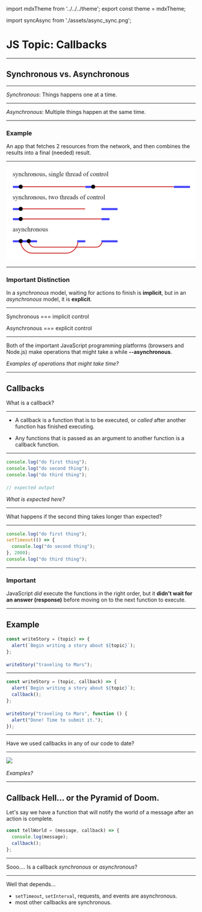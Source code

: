 import mdxTheme from '../../../theme';
export const theme = mdxTheme;

import syncAsync from './assets/async_sync.png';

# JS Topic: Callbacks

---

## Synchronous vs. Asynchronous

---

_Synchronous_: Things happens one at a time.

---

_Asynchronous_: Multiple things happen at the same time.

---

### Example

An app that fetches 2 resources from the network, and then combines the results into a final (needed) result.

---

<img src='./assets/async_sync.png' />

---

### Important Distinction

In a _synchronous_ model, waiting for actions to finish is **implicit**, but in an _asynchronous_ model, it is **explicit**.

---

Synchronous === implicit control

Asynchronous === explicit control

---

Both of the important JavaScript programming platforms (browsers and Node.js) make operations that might take a while **--asynchronous**.

_Examples of operations that might take time?_

---

## Callbacks

What is a callback?

---

- A callback is a function that is to be executed, or _called_ after another function has finished executing.

- Any functions that is passed as an argument to another function is a callback function.

---

```js
console.log("do first thing");
console.log("do second thing");
console.log("do third thing");

// expected output
```

_What is expected here?_

---

What happens if the second thing takes longer than expected?

---

```js
console.log("do first thing");
setTimeout(() => {
  console.log("do second thing");
}, 2000);
console.log("do third thing");
```

---

### Important

JavaScript _did_ execute the functions in the right order,
but it **didn't wait for an answer (response)** before moving on to the next function to execute.

---

## Example

```js
const writeStory = (topic) => {
  alert(`Begin writing a story about ${topic}`);
};

writeStory("traveling to Mars");
```

---

```js
const writeStory = (topic, callback) => {
  alert(`Begin writing a story about ${topic}`);
  callback();
};

writeStory("traveling to Mars", function () {
  alert("Done! Time to submit it.");
});
```

---

Have we used callbacks in any of our code to date?

---

<img src='https://media2.giphy.com/media/nFjDu1LjEADh6/giphy.gif' />

_Examples?_

---

## Callback Hell... or the Pyramid of Doom.

Let's say we have a function that will notify the world of a message after an action is complete.

```js
const tellWorld = (message, callback) => {
  console.log(message);
  callback();
};
```

---

Sooo.... Is a callback _synchronous_ or _asynchronous_?

---

Well that depends...

- `setTimeout`, `setInterval`, requests, and events are asynchronous.
- most other callbacks are synchronous.
